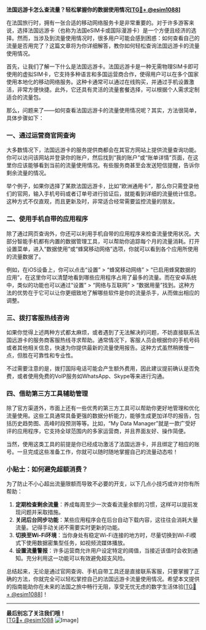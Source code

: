 **法国远游卡怎么查流量？轻松掌握你的数据使用情况[[TG💪+ @esim1088](https://t.me/s/esim1088)]**

在法国旅行时，拥有一张合适的移动网络服务卡是非常重要的。对于许多游客来说，选择法国远游卡（也称为法国eSIM卡或国际漫游卡）是一个方便且经济的选择。然而，当涉及到流量使用情况时，很多用户可能会感到困惑：如何查看自己的流量是否用完了？这篇文章将为你详细解答，教你如何轻松查询法国远游卡的流量使用情况。

首先，让我们了解一下什么是法国远游卡。法国远游卡是一种无需物理SIM卡即可使用的虚拟SIM卡，它支持多种语言和多国运营商合作，使得用户可以在多个国家使用本地化的移动网络服务。这种卡通常可以通过在线购买，并通过手机设置激活，非常方便快捷。此外，它还具有灵活的流量套餐选择，可以根据个人需求定制适合的流量包。

那么，问题来了——如何查看法国远游卡的流量使用情况呢？其实，方法很简单，具体步骤如下：

### 一、通过运营商官网查询

大多数情况下，法国远游卡的服务提供商都会在其官方网站上提供流量查询功能。你可以访问该网站并登录你的账户，然后找到“我的账户”或“账单详情”页面，在这里你应该能够看到当前的流量使用情况。有些服务商甚至会发送短信提醒，告诉你剩余流量的情况。

举个例子，如果你选择了某款法国远游卡，比如“欧洲通用卡”，那么你只需登录他们的官网，输入手机号码或者订单号进行验证后，就能看到详细的流量统计信息。这种方式不仅直观，而且更新及时，非常适合经常需要监控流量的朋友。

### 二、使用手机自带的应用程序

除了通过网页查询外，你还可以利用手机自带的应用程序来检查流量使用状况。大部分智能手机都有内置的数据管理工具，可以帮助你追踪每个月的流量消耗。打开设置菜单，进入“数据使用”或“蜂窝移动网络”选项，你就可以看到各个应用所使用的流量数据了。

例如，在iOS设备上，你可以点击“设置” > “蜂窝移动网络” > “已启用蜂窝数据的应用”，在这里你可以清楚地看到哪些应用程序占用了最多的流量。而在安卓系统中，类似的功能也可以通过“设置” > “网络与互联网” > “数据用量”找到。这种方法的优势在于它可以让你更细致地了解哪些软件是你的流量杀手，从而做出相应的调整。

### 三、拨打客服热线咨询

如果你觉得上述两种方式都太麻烦，或者遇到了无法解决的问题，不妨直接联系法国远游卡的服务商客服热线寻求帮助。通常情况下，客服人员会根据你的手机号码或者其他相关信息，快速为你提供最新的流量使用报告。这种方式虽然稍微慢一点，但胜在可靠性和专业性。

不过需要注意的是，拨打国际电话可能会产生额外费用，因此建议提前确认是否免费，或者使用免费的VoIP服务如WhatsApp、Skype等来进行沟通。

### 四、借助第三方工具辅助管理

除了官方渠道外，市面上还有一些优秀的第三方工具可以帮助你更好地管理和优化流量使用。这些工具通常具备更强的数据分析能力，能够生成更加详尽的报告，包括历史趋势图、高峰时段预测等等。比如，“My Data Manager”就是一款广受好评的应用程序，它支持全球范围内的多家运营商，并且界面友好、操作简便。

当然，使用这类工具的前提是你已经成功激活了法国远游卡，并且绑定了相应的账号。一旦完成这些准备工作，你就可以随时随地掌握自己的流量动态啦！

### 小贴士：如何避免超额消费？

为了防止不小心超出流量限额而导致不必要的开支，以下几点小技巧或许对你有所帮助：

1. **定期检查剩余流量**：养成每周至少一次查看流量余额的习惯，这样可以提前发现问题并采取措施。
2. **关闭后台同步功能**：某些应用程序会在后台自动下载内容，这往往会消耗大量流量。记得手动关闭不需要实时更新的功能。
3. **切换至Wi-Fi环境**：当你身处有稳定Wi-Fi连接的地方时，尽量切换到Wi-Fi模式下使用数据密集型任务，如视频流媒体播放。
4. **设置流量警报**：许多运营商允许用户设定特定的阈值，当接近该值时会收到通知。充分利用这一功能可以有效避免超支风险。

总结起来，无论是通过官网查询、手机自带工具还是直接联系客服，只要掌握了正确的方法，你就完全可以轻松掌控自己的法国远游卡流量使用情况。希望本文提供的指南能助你在未来的法国之旅中畅行无阻，享受无忧无虑的数字生活体验[[TG💪+ @esim1088](https://t.me/s/esim1088)]！

---

**最后别忘了关注我们哦！**  
[[TG💪+ @esim1088](https://t.me/s/esim1088) ![Image](https://i.postimg.cc/4NQfJmqS/Snipaste-2025-05-13-00-14-12.png)]